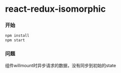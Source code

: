 # react-redux-isomorphic

### 开始

```sh
npm install
npm start
```

### 问题
组件willmount时异步请求的数据，没有同步到初始的state
